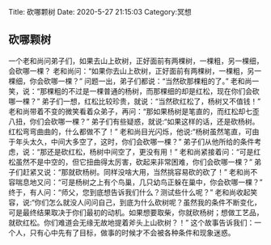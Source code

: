 Title: 砍哪颗树
Date: 2020-5-27 21:15:03
Category:冥想



## 砍哪颗树


一个老和尚问弟子们，如果去山上砍树，正好面前有两棵树，一棵粗，另一棵细，会砍哪一棵？
老和尚问：“如果你去山上砍树，正好面前有两棵树，一棵粗，另一棵细，你会砍哪一棵？”
问题一出，弟子们都说：“当然砍那棵粗的了。”
老和尚一笑，说：“那棵粗的不过是一棵普通的杨树，而那棵细的却是红松，现在你们会砍哪一棵？”
弟子们一想，红松比较珍贵，就说：“当然砍红松了，杨树又不值钱！”
老和尚带着不变的微笑看着众弟子，再问：“那如果杨树是笔直的，而红松却七歪八扭，你们会砍哪一棵？”
弟子们有些疑惑，就说:“如果这样的话，还是砍杨树。红松弯弯曲曲的，什么都做不了！”
老和尚目光闪烁，他说:“杨树虽然笔直，可由于年头太久，中间大多空了，这时，你们会砍哪一棵？”
弟子们从他所给的条件考虑，说：“那还是砍红松，杨树中间空了，更没有用！”
老和尚紧接着问：“可是红松虽然不是中空的，但它扭曲得太厉害，砍起来非常困难，你们会砍哪一棵？”
弟子们赶紧又说：“那就砍杨树。同样没啥大用，当然挑容易砍的砍了！”
老和尚不容喘息地又问：“可是杨树之上有个鸟巢，几只幼鸟正躲在巢中，你会砍哪一棵？”
终于，有人问：“师父，您到底想告诉我们什么？测试些什么呢？”
老和尚收起笑容，说:“你们怎么就没人问问自己，到底为什么砍树呢？虽然我的条件不断变化，可是最终结果取决于你们最初的动机。如果想要取柴，你就砍杨树；想做工艺品，就砍红松。你们难道会无缘无故地提着斧头上山砍树？！”
这个故事告诉我们：一个人，只有心中先有了目标，做事的时候才不会被各种条件和现象迷惑。
